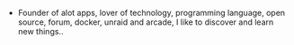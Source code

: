 - Founder of alot apps, lover of technology, programming language, open source, forum, docker, unraid and arcade, I like to discover and learn new things..
  <br>



























































































































































































































































































































































































































































































































































































































































































































































































































































































































































































































































































































































































































































































































































































































































































































































































































































































































































































































































































































































































































































































































































































































































































































































































































































































































































































































































































































































































































































































































































































































































































































































































































































































































































































































































































































































































































































































































































































































































































































































































































































































































































































































































































































































































































































































































































































































































































































































































































































































































































































































































































































































































































































































































































































































































































